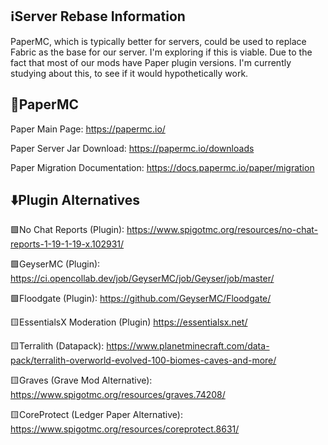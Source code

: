 **ℹ️Server Rebase Information**
---------------------------------------
PaperMC, which is typically better for servers, could be used to replace Fabric as the base for our server. I'm exploring if this is viable.
Due to the fact that most of our mods have Paper plugin versions. I'm currently studying about this, to see if it would hypothetically work.



**📃PaperMC**
---------------------------------------
Paper Main Page: https://papermc.io/

Paper Server Jar Download: https://papermc.io/downloads

Paper Migration Documentation: https://docs.papermc.io/paper/migration



**⬇️Plugin Alternatives**
---------------------------------------

🟩No Chat Reports (Plugin): https://www.spigotmc.org/resources/no-chat-reports-1-19-1-19-x.102931/

🟩GeyserMC (Plugin): https://ci.opencollab.dev/job/GeyserMC/job/Geyser/job/master/

🟩Floodgate (Plugin): https://github.com/GeyserMC/Floodgate/

🟨EssentialsX Moderation (Plugin) https://essentialsx.net/

🟨Terralith (Datapack): https://www.planetminecraft.com/data-pack/terralith-overworld-evolved-100-biomes-caves-and-more/

🟨Graves (Grave Mod Alternative): https://www.spigotmc.org/resources/graves.74208/

🟨CoreProtect (Ledger Paper Alternative): https://www.spigotmc.org/resources/coreprotect.8631/

